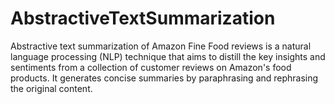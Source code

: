 # AbstractiveTextSummarization
Abstractive text summarization of Amazon Fine Food reviews is a natural language processing (NLP) technique that aims to distill the key insights and sentiments from a collection of customer reviews on Amazon's food products. It generates concise summaries by paraphrasing and rephrasing the original content. 
